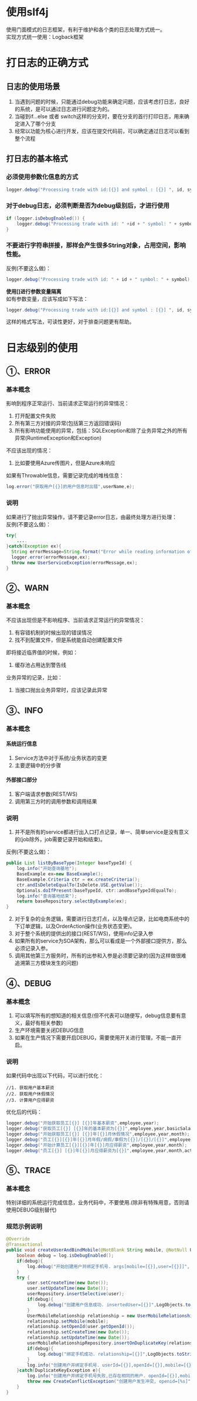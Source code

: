 <a name="0DOFV"></a>
# 使用slf4j
使用门面模式的日志框架，有利于维护和各个类的日志处理方式统一。<br />实现方式统一使用：Logback框架
<a name="0SeX9"></a>
# 打日志的正确方式
<a name="Ku0rU"></a>
## 日志的使用场景

1. 当遇到问题的时候，只能通过debug功能来确定问题，应该考虑打日志，良好的系统，是可以通过日志进行问题定为的。
2. 当碰到if…else 或者 switch这样的分支时，要在分支的首行打印日志，用来确定进入了哪个分支
3. 经常以功能为核心进行开发，应该在提交代码前，可以确定通过日志可以看到整个流程
<a name="fzD3d"></a>
## 打日志的基本格式
<a name="vtUIE"></a>
### 必须使用参数化信息的方式
```java
logger.debug("Processing trade with id:[{}] and symbol : [{}] ", id, symbol);
```
<a name="asSZR"></a>
### 对于debug日志，必须判断是否为debug级别后，才进行使用
```java
if (logger.isDebugEnabled()) {
    logger.debug("Processing trade with id: " +id + " symbol: " + symbol);
}
```
<a name="bCj8H"></a>
### 不要进行字符串拼接，那样会产生很多String对象，占用空间，影响性能。
反例(不要这么做)：
```java
logger.debug("Processing trade with id: " + id + " symbol: " + symbol);
```
**使用[]进行参数变量隔离**<br />如有参数变量，应该写成如下写法：
```java
logger.debug("Processing trade with id:[{}] and symbol : [{}] ", id, symbol);
```
这样的格式写法，可读性更好，对于排查问题更有帮助。
<a name="LWpUq"></a>
# 日志级别的使用
<a name="y0fni"></a>
## ①、ERROR
<a name="lbJ4B"></a>
### 基本概念
影响到程序正常运行、当前请求正常运行的异常情况：

1. 打开配置文件失败
2. 所有第三方对接的异常(包括第三方返回错误码)
3. 所有影响功能使用的异常，包括：SQLException和除了业务异常之外的所有异常(RuntimeException和Exception)

不应该出现的情况：

1. 比如要使用Azure传图片，但是Azure未响应

如果有Throwable信息，需要记录完成的堆栈信息：
```java
log.error("获取用户[{}]的用户信息时出错",userName,e);
```
<a name="K9LrR"></a>
### 说明
如果进行了抛出异常操作，请不要记录error日志，由最终处理方进行处理：<br />反例(不要这么做)：
```java
try{
    ....
}catch(Exception ex){
  String errorMessage=String.format("Error while reading information of user [%s]",userName);
  logger.error(errorMessage,ex);
  throw new UserServiceException(errorMessage,ex);
}
```
<a name="6Rfcw"></a>
## ②、WARN
<a name="8zC8O"></a>
### 基本概念
不应该出现但是不影响程序、当前请求正常运行的异常情况：

1. 有容错机制的时候出现的错误情况
2. 找不到配置文件，但是系统能自动创建配置文件

即将接近临界值的时候，例如：

1. 缓存池占用达到警告线

业务异常的记录，比如：

1. 当接口抛出业务异常时，应该记录此异常
<a name="ENNqI"></a>
## ③、INFO
<a name="1AuvV"></a>
### 基本概念
<a name="1UIPF"></a>
#### 系统运行信息

1. Service方法中对于系统/业务状态的变更
2. 主要逻辑中的分步骤
<a name="jeHzy"></a>
#### 外部接口部分

1. 客户端请求参数(REST/WS)
2. 调用第三方时的调用参数和调用结果
<a name="q01Mt"></a>
### 说明

1. 并不是所有的service都进行出入口打点记录，单一、简单service是没有意义的(job除外，job需要记录开始和结束)。

反例(不要这么做)：
```java
public List listByBaseType(Integer baseTypeId) {
    log.info("开始查询基地");
    BaseExample ex=new BaseExample();
    BaseExample.Criteria ctr = ex.createCriteria();
    ctr.andIsDeleteEqualTo(IsDelete.USE.getValue());
    Optionals.doIfPresent(baseTypeId, ctr::andBaseTypeIdEqualTo);
    log.info("查询基地结束");
	return baseRepository.selectByExample(ex);
}
```

2. 对于复杂的业务逻辑，需要进行日志打点，以及埋点记录，比如电商系统中的下订单逻辑，以及OrderAction操作(业务状态变更)。
3. 对于整个系统的提供出的接口(REST/WS)，使用info记录入参
4. 如果所有的service为SOA架构，那么可以看成是一个外部接口提供方，那么必须记录入参。
5. 调用其他第三方服务时，所有的出参和入参是必须要记录的(因为这样做很难追溯第三方模块发生的问题)
<a name="8gU4a"></a>
## ④、DEBUG
<a name="O4TzF"></a>
### 基本概念

1. 可以填写所有的想知道的相关信息(但不代表可以随便写，debug信息要有意义，最好有相关参数)
2. 生产环境需要关闭DEBUG信息
3. 如果在生产情况下需要开启DEBUG，需要使用开关进行管理，不能一直开启。
<a name="Ylsbr"></a>
### 说明
如果代码中出现以下代码，可以进行优化：
```
//1. 获取用户基本薪资
//2. 获取用户休假情况
//3. 计算用户应得薪资
```
优化后的代码：
```java
logger.debug("开始获取员工[{}] [{}]年基本薪资",employee,year);
logger.debug("获取员工[{}] [{}]年的基本薪资为[{}]",employee,year,basicSalary);
logger.debug("开始获取员工[{}] [{}]年[{}]月休假情况",employee,year,month);
logger.debug("员工[{}][{}]年[{}]月年假/病假/事假为[{}]/[{}]/[{}]",employee,year,month,annualLeaveDays,sickLeaveDays,noPayLeaveDays);
logger.debug("开始计算员工[{}][{}]年[{}]月应得薪资",employee,year,month);
logger.debug("员工[{}] [{}]年[{}]月应得薪资为[{}]",employee,year,month,actualSalary);
```
<a name="1ilnE"></a>
## ⑤、TRACE
<a name="R3vfY"></a>
### 基本概念
特别详细的系统运行完成信息，业务代码中，不要使用.(除非有特殊用意，否则请使用DEBUG级别替代)
<a name="D3e1u"></a>
### 规范示例说明
```java
@Override
@Transactional
public void createUserAndBindMobile(@NotBlank String mobile, @NotNull User user) throws CreateConflictException{
    boolean debug = log.isDebugEnabled();
    if(debug){
        log.debug("开始创建用户并绑定手机号. args[mobile=[{}],user=[{}]]", mobile, LogObjects.toString(user));
    }
    try {
        user.setCreateTime(new Date());
        user.setUpdateTime(new Date());
        userRepository.insertSelective(user);
        if(debug){
            log.debug("创建用户信息成功. insertedUser=[{}]",LogObjects.toString(user));
        }
        UserMobileRelationship relationship = new UserMobileRelationship();
        relationship.setMobile(mobile);
        relationship.setOpenId(user.getOpenId());
        relationship.setCreateTime(new Date());
        relationship.setUpdateTime(new Date());
        userMobileRelationshipRepository.insertOnDuplicateKey(relationship);
        if(debug){
            log.debug("绑定手机成功. relationship=[{}]",LogObjects.toString(relationship));
        }
        log.info("创建用户并绑定手机号. userId=[{}],openId=[{}],mobile=[{}]",user.getId(),user.getOpenId(),mobile);
    }catch(DuplicateKeyException e){
        log.info("创建用户并绑定手机号失败,已存在相同的用户. openId=[{}],mobile=[{}]",user.getOpenId(),mobile);
        throw new CreateConflictException("创建用户发生冲突, openid=[%s]",user.getOpenId());
    }
}
```
